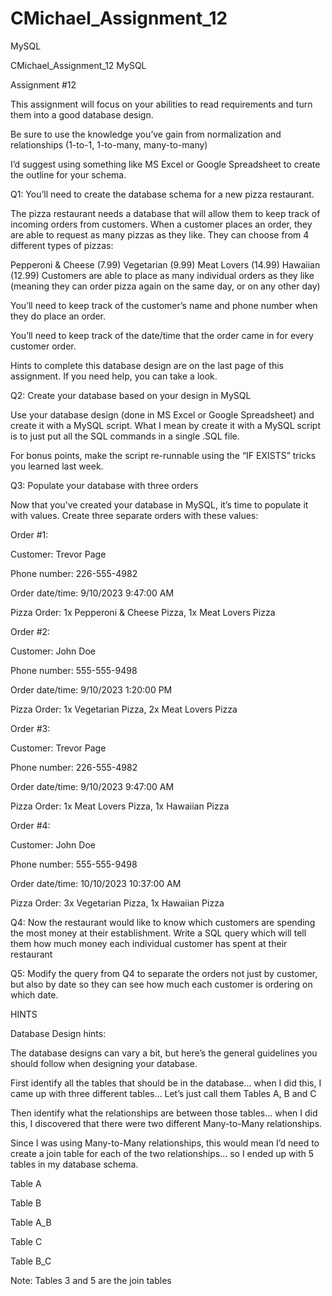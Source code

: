 # CMichael_Assignment_12
MySQL

CMichael_Assignment_12
MySQL

Assignment #12

This assignment will focus on your abilities to read requirements and turn them into a good database design.

Be sure to use the knowledge you’ve gain from normalization and relationships (1-to-1, 1-to-many, many-to-many)

I’d suggest using something like MS Excel or Google Spreadsheet to create the outline for your schema.

Q1: You’ll need to create the database schema for a new pizza restaurant.

The pizza restaurant needs a database that will allow them to keep track of incoming orders from customers. When a customer places an order, they are able to request as many pizzas as they like. They can choose from 4 different types of pizzas:

  Pepperoni & Cheese (7.99)
  Vegetarian (9.99)
  Meat Lovers (14.99)
  Hawaiian (12.99)
Customers are able to place as many individual orders as they like (meaning they can order pizza again on the same day, or on any other day)

You’ll need to keep track of the customer’s name and phone number when they do place an order.

You’ll need to keep track of the date/time that the order came in for every customer order.

Hints to complete this database design are on the last page of this assignment. If you need help, you can take a look.

Q2: Create your database based on your design in MySQL

Use your database design (done in MS Excel or Google Spreadsheet) and create it with a MySQL script. What I mean by create it with a MySQL script is to just put all the SQL commands in a single .SQL file.

For bonus points, make the script re-runnable using the “IF EXISTS” tricks you learned last week.

Q3: Populate your database with three orders

Now that you’ve created your database in MySQL, it’s time to populate it with values. Create three separate orders with these values:

Order #1:

Customer: Trevor Page

Phone number: 226-555-4982

Order date/time: 9/10/2023 9:47:00 AM

Pizza Order: 1x Pepperoni & Cheese Pizza, 1x Meat Lovers Pizza

Order #2:

Customer: John Doe

Phone number: 555-555-9498

Order date/time: 9/10/2023 1:20:00 PM

Pizza Order: 1x Vegetarian Pizza, 2x Meat Lovers Pizza

Order #3:

Customer: Trevor Page

Phone number: 226-555-4982

Order date/time: 9/10/2023 9:47:00 AM

Pizza Order: 1x Meat Lovers Pizza, 1x Hawaiian Pizza

Order #4:

Customer: John Doe

Phone number: 555-555-9498

Order date/time: 10/10/2023 10:37:00 AM

Pizza Order: 3x Vegetarian Pizza, 1x Hawaiian Pizza

Q4: Now the restaurant would like to know which customers are spending the most money at their establishment. Write a SQL query which will tell them how much money each individual customer has spent at their restaurant

Q5: Modify the query from Q4 to separate the orders not just by customer, but also by date so they can see how much each customer is ordering on which date.

HINTS

Database Design hints:

The database designs can vary a bit, but here’s the general guidelines you should follow when designing your database.

First identify all the tables that should be in the database… when I did this, I came up with three different tables… Let’s just call them Tables A, B and C

Then identify what the relationships are between those tables… when I did this, I discovered that there were two different Many-to-Many relationships.

Since I was using Many-to-Many relationships, this would mean I’d need to create a join table for each of the two relationships… so I ended up with 5 tables in my database schema.

Table A

Table B

Table A_B

Table C

Table B_C

Note: Tables 3 and 5 are the join tables
